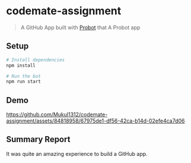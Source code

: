 # codemate-assignment

> A GitHub App built with [Probot](https://github.com/probot/probot) that A Probot app

## Setup

```sh
# Install dependencies
npm install

# Run the bot
npm run start
```

## Demo


https://github.com/Mukul1312/codemate-assignment/assets/84818958/67975de1-df56-42ca-b14d-02efe4ca7d06



## Summary Report
It was quite an amazing experience to build a GitHub app. 
